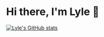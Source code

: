 # Hi there, I'm Lyle 👋 

[![Lyle's GitHub stats](https://github-readme-stats.vercel.app/api?username=twyle&count_private=true)](https://github.com/twyle/github-readme-stats)

